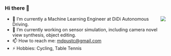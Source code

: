 ### Hi there 👋
<img align="right" src="https://github-readme-stats.vercel.app/api?username=DeppMeng&show_icons=true&theme=vue&hide_title=true" />


- 🌱 I’m currently a Machine Learning Engineer at DiDi Autonomous Driving.
- 🔭 I’m currently working on sensor simulation, including camera novel view synthesis, object editing.
- 📫 How to reach me: mdpustc@gmail.com
- ⚡ Hobbies: Cycling, Table Tennis

<!--
**DeppMeng/DeppMeng** is a ✨ _special_ ✨ repository because its `README.md` (this file) appears on your GitHub profile.

Here are some ideas to get you started:

- 🔭 I’m currently working on ...
- 🌱 I’m currently learning ...
- 👯 I’m looking to collaborate on ...
- 🤔 I’m looking for help with ...
- 💬 Ask me about ...
- 📫 How to reach me: ...
- 😄 Pronouns: ...
- ⚡ Fun fact: ...
-->
